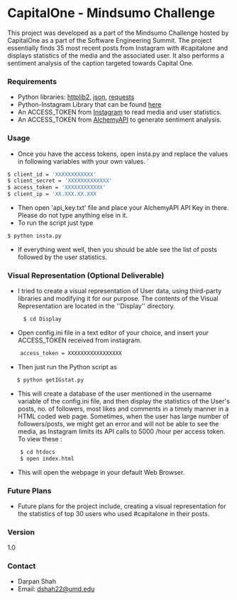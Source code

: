 # CapitalOne - Mindsumo Challenge

This project was developed as a part of the Mindsumo Challenge hosted by CapitalOne as a part of the Software Engineering Summit. The project essentially finds 35 most recent posts from Instagram with #capitalone and displays statistics of the media and the associated user. It also performs a sentiment analysis of the caption targeted towards Capital One.


### Requirements

  - Python libraries: [httplib2](https://pypi.python.org/pypi/httplib2), [json](https://pypi.python.org/pypi/simplejson/),  [requests](http://docs.python-requests.org/en/latest/user/install/#distribute-pip)
  - Python-Instagram Library that can be found [here](https://github.com/Instagram/python-instagram)
  - An ACCESS_TOKEN from [Instagram](https://instagram.com/developer/) to read media and user statistics. 
  - An ACCESS_TOKEN from [AlchemyAPI](www.alchemyapi.com) to generate sentiment analysis.

### Usage
 - Once you have the access tokens, open insta.py and replace the values in following variables with your own values.
`
``` sh 
$ client_id = 'XXXXXXXXXXXX'
$ client_secret = 'XXXXXXXXXXXXX'
$ access_token = 'XXXXXXXXXXXX'
$ client_ip = 'XX.XXX.XX.XXX                                                                   
```  

 - Then open 'api_key.txt' file and place your AlchemyAPI API Key in there. Please do not type anything else in it.
 - To run the script just type 
``` sh 
$ python insta.py
``` 
 - If everything went well, then you should be able see the list of posts followed by the user statistics.
 
### Visual Representation (Optional Deliverable)
   - I tried to create a visual representation of User data, using third-party libraries and modifying it for our purpose. The contents of the Visual Representation are located in the ''Display'' directory. 
 
``` sh
     $ cd Display
 ```
 - Open config.ini file in a text editor of your choice, and insert your ACCESS_TOKEN received from instagram.
 ``` sh
     access_token = XXXXXXXXXXXXXXXXX
 ```
  - Then just run the Python script as 
  ```sh
     $ python getIGstat.py
```
 - This will create a database of the user mentioned in the username variable of the config.ini file, and then display the statistics of the User's posts, no. of followers, most likes and comments in a timely manner in a HTML coded web page. Sometimes, when the user has large number of followers/posts, we might get an error and will not be able to see the media, as Instagram limits its API calls to 5000 /hour per access token. To view these :
 ```sh 
     $ cd htdocs 
     $ open index.html
```
 - This will open the webpage in your default Web Browser.
 

### Future Plans

 - Future plans for the project include, creating a visual representation for the statistics of top 30 users who used #capitalone in their posts.
 

### Version
1.0

### Contact
 - Darpan Shah
 - Email: dshah22@umd.edu

